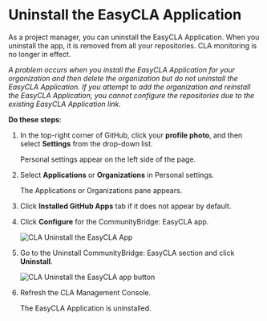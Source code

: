 # Uninstall the EasyCLA Application

As a project manager, you can uninstall the EasyCLA Application. When you uninstall the app, it is removed from all your repositories. CLA monitoring is no longer in effect.

_A problem occurs when you install the EasyCLA Application for your organization and then delete the organization but do not uninstall the EasyCLA Application. If you attempt to add the organization and reinstall the EasyCLA Application, you cannot configure the repositories due to the existing EasyCLA Application link._

**Do these steps**:

1. In the top-right corner of GitHub, click your **profile photo**, and then select **Settings** from the drop-down list.

   Personal settings appear on the left side of the page.

2. Select **Applications** or **Organizations** in Personal settings.

   The Applications or Organizations pane appears.

3. Click **Installed GitHub Apps** tab if it does not appear by default.
4. Click **Configure** for the CommunityBridge: EasyCLA app.

   ![CLA Uninstall the EasyCLA App](../.gitbook/assets/cla-uninstall-the-easycla-app.png)

5. Go to the Uninstall CommunityBridge: EasyCLA section and click **Uninstall**.

   ![CLA Uninstall the EasyCLA app button](../.gitbook/assets/cla-uninstall-the-easycla-app-button.png)

6. Refresh the CLA Management Console.

   The EasyCLA Application is uninstalled.

